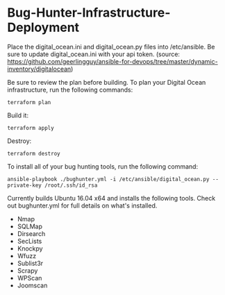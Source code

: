 # Bug-Hunter-Infrastructure-Deployment

Place the digital_ocean.ini and digital_ocean.py files into /etc/ansible. Be sure to update digital_ocean.ini with your api token. (source: https://github.com/geerlingguy/ansible-for-devops/tree/master/dynamic-inventory/digitalocean)

Be sure to review the plan before building. To plan your Digital Ocean infrastructure, run the following commands:

    terraform plan
 
 Build it:
 
    terraform apply
    
Destroy:

    terraform destroy

To install all of your bug hunting tools, run the following command:
            
    ansible-playbook ./bughunter.yml -i /etc/ansible/digital_ocean.py --private-key /root/.ssh/id_rsa 
    
Currently builds Ubuntu 16.04 x64 and installs the following tools. Check out bughunter.yml for full details on what's installed.
* Nmap
* SQLMap
* Dirsearch
* SecLists
* Knockpy
* Wfuzz
* Sublist3r
* Scrapy
* WPScan
* Joomscan
